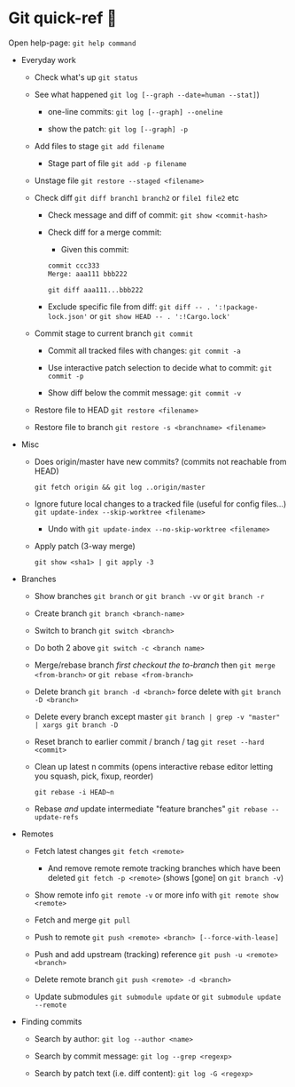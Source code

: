 # Git quick-ref :tanabata_tree:

Open help-page: `git help command`

* Everyday work

  * Check what's up       `git status`

  * See what happened     `git log [--graph --date=human --stat]`)

    * one-line commits: `git log [--graph] --oneline`

    * show the patch: `git log [--graph] -p`

  * Add files to stage    `git add filename`

    * Stage part of file  `git add -p filename`

  * Unstage file          `git restore --staged <filename>`

  * Check diff            `git diff branch1 branch2`  or `file1 file2` etc

    * Check message and diff of commit: `git show <commit-hash>`

    * Check diff for a merge commit:

      * Given this commit:
      ```patch
      commit ccc333
      Merge: aaa111 bbb222 
      ```

      ```console
      git diff aaa111...bbb222
      ```

    * Exclude specific file from diff: `git diff -- . ':!package-lock.json'` or `git show HEAD -- . ':!Cargo.lock'`

  * Commit stage to current branch `git commit`

    * Commit all tracked files with changes: `git commit -a`

    * Use interactive patch selection to decide what to commit: `git commit -p`

    * Show diff below the commit message: `git commit -v`

  * Restore file to HEAD  `git restore <filename>`

  * Restore file to branch `git restore -s <branchname> <filename>`

* Misc

  * Does origin/master have new commits? (commits not reachable from HEAD)

    `git fetch origin && git log ..origin/master`

  * Ignore future local changes to a tracked file (useful for config files...)
    `git update-index --skip-worktree <filename>`

    * Undo with `git update-index --no-skip-worktree <filename>`

  * Apply patch (3-way merge)

    `git show <sha1> | git apply -3`

* Branches

  * Show branches         `git branch` or `git branch -vv` or `git branch -r`
  
  * Create branch         `git branch <branch-name>`

  * Switch to branch      `git switch <branch>`

  * Do both 2 above       `git switch -c <branch name>`

  * Merge/rebase branch   *first checkout the to-branch* then
                          `git merge <from-branch>` or `git rebase <from-branch>`

  * Delete branch         `git branch -d <branch>`
                          force delete with `git branch -D <branch>`

  * Delete every branch except master `git branch | grep -v "master" | xargs git branch -D`

  * Reset branch to earlier commit / branch / tag `git reset --hard <commit>`

  * Clean up latest n commits (opens interactive rebase editor letting you squash, pick, fixup, reorder)

     `git rebase -i HEAD~n`

  * Rebase _and_ update intermediate "feature branches" `git rebase --update-refs`

* Remotes

  * Fetch latest changes  `git fetch <remote>`

    * And remove remote remote tracking branches which have been deleted
    `git fetch -p <remote>` (shows [gone] on `git branch -v`)

  * Show remote info      `git remote -v` or more info with `git remote show <remote>`

  * Fetch and merge       `git pull`

  * Push to remote        `git push <remote> <branch> [--force-with-lease]`

  * Push and add upstream (tracking) reference `git push -u <remote> <branch>`

  * Delete remote branch  `git push <remote> -d <branch>`

  * Update submodules     `git submodule update` or `git submodule update --remote`

* Finding commits

  * Search by author: `git log --author <name>`

  * Search by commit message: `git log --grep <regexp>`

  * Search by patch text (i.e. diff content): `git log -G <regexp>`
